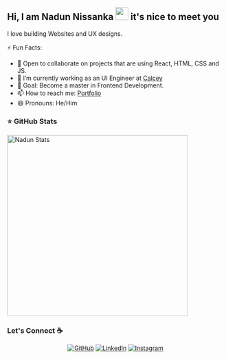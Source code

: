 ## Hi, I am Nadun Nissanka <img src="https://media.tenor.com/RIPrRmkwX4cAAAAC/hi-njjsd.gif" width="30px"> it's nice to meet you

I love building Websites and UX designs.

⚡ Fun Facts:
- 👯 Open to collaborate on projects that are using React, HTML, CSS and JS.
- 🌱 I’m currently working as an UI Engineer at [Calcey](https://calcey.com/)
- 🥅 Goal: Become a master in Frontend Development.
- 📫 How to reach me: [Portfolio](https://nadunnissankauiux.netlify.app/)
- 😄 Pronouns: He/Him

 ### ⭐ GitHub Stats

 <p> 
    <img src="https://github-readme-stats.vercel.app/api?username=naduncalcey&count_private=true&show_icons=true&theme=default&line&count_private=true" alt="Nadun Stats" width="420"/> 
 </p>

### Let's Connect :coffee:
<p align="center">
	<a href="https://github.com/naduncalcey"><img src="https://img.icons8.com/bubbles/50/000000/github.png" alt="GitHub"/></a>
	<a href="https://www.linkedin.com/in/nadun-nissanka-31782b19b"><img src="https://img.icons8.com/bubbles/50/000000/linkedin.png" alt="LinkedIn"/></a>
	<a href="https://www.instagram.com/_nikunjjsharma/"><img src="https://img.icons8.com/bubbles/50/000000/instagram.png" alt="Instagram"/></a>
</p>
